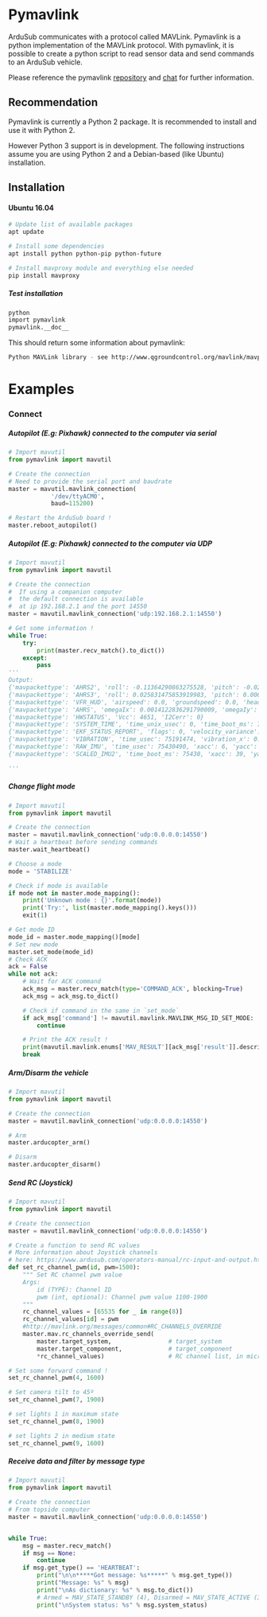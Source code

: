 # Pymavlink

ArduSub communicates with a protocol called MAVLink. Pymavlink is a python implementation of the MAVLink protocol. With pymavlink, it is possible to create a python script to read sensor data and send commands to an ArduSub vehicle.

Please reference the pymavlink [repository](https://github.com/ArduPilot/pymavlink) and [chat](https://gitter.im/ArduPilot/pymavlink) for further information.

## Recommendation

Pymavlink is currently a Python 2 package. It is recommended to install and use it with Python 2.

However Python 3 support is in development. The following instructions assume you are using Python 2 and a Debian-based \(like Ubuntu\) installation.

## Installation

#### Ubuntu 16.04

```sh
# Update list of available packages
apt update

# Install some dependencies
apt install python python-pip python-future

# Install mavproxy module and everything else needed
pip install mavproxy
```

##### Test installation

```bash
python
import pymavlink
pymavlink.__doc__
```

This should return some information about pymavlink:

```bash
Python MAVLink library - see http://www.qgroundcontrol.org/mavlink/mavproxy_startpage
```

# Examples

### Connect

##### Autopilot \(E.g: Pixhawk\) connected to the computer via serial

```py
# Import mavutil
from pymavlink import mavutil

# Create the connection
# Need to provide the serial port and baudrate
master = mavutil.mavlink_connection(
            '/dev/ttyACM0',
            baud=115200)

# Restart the ArduSub board !
master.reboot_autopilot()
```

##### Autopilot \(E.g: Pixhawk\) connected to the computer via UDP

```py
# Import mavutil
from pymavlink import mavutil

# Create the connection
#  If using a companion computer
#  the default connection is available
#  at ip 192.168.2.1 and the port 14550
master = mavutil.mavlink_connection('udp:192.168.2.1:14550')

# Get some information !
while True:
    try:
        print(master.recv_match().to_dict())
    except:
        pass
'''
Output:
{'mavpackettype': 'AHRS2', 'roll': -0.11364290863275528, 'pitch': -0.02841472253203392, 'yaw': 2.0993032455444336, 'altitude': 0.0, 'lat': 0, 'lng': 0}
{'mavpackettype': 'AHRS3', 'roll': 0.025831475853919983, 'pitch': 0.006112074479460716, 'yaw': 2.1514968872070312, 'altitude': 0.0, 'lat': 0, 'lng': 0, 'v1': 0.0, 'v2': 0.0, 'v3': 0.0, 'v4': 0.0}
{'mavpackettype': 'VFR_HUD', 'airspeed': 0.0, 'groundspeed': 0.0, 'heading': 123, 'throttle': 0, 'alt': 3.129999876022339, 'climb': 3.2699999809265137}
{'mavpackettype': 'AHRS', 'omegaIx': 0.0014122836291790009, 'omegaIy': -0.022567369043827057, 'omegaIz': 0.02394154854118824, 'accel_weight': 0.0, 'renorm_val': 0.0, 'error_rp': 0.08894175291061401, 'error_yaw': 0.0990816056728363}
{'mavpackettype': 'HWSTATUS', 'Vcc': 4651, 'I2Cerr': 0}
{'mavpackettype': 'SYSTEM_TIME', 'time_unix_usec': 0, 'time_boot_ms': 75191}
{'mavpackettype': 'EKF_STATUS_REPORT', 'flags': 0, 'velocity_variance': 0.0, 'pos_horiz_variance': 0.000695356575306505, 'pos_vert_variance': 0.20162872970104218, 'compass_variance': 0.0037216085474938154, 'terrain_alt_variance': 0.04920071363449097}
{'mavpackettype': 'VIBRATION', 'time_usec': 75191474, 'vibration_x': 0.03712763264775276, 'vibration_y': 0.03271860256791115, 'vibration_z': 0.05147671326994896, 'clipping_0': 0, 'clipping_1': 0, 'clipping_2': 0}
{'mavpackettype': 'RAW_IMU', 'time_usec': 75430490, 'xacc': 6, 'yacc': -27, 'zacc': -1123, 'xgyro': -1, 'ygyro': 22, 'zgyro': -23, 'xmag': -353, 'ymag': -532, 'zmag': 257}
{'mavpackettype': 'SCALED_IMU2', 'time_boot_ms': 75430, 'xacc': 39, 'yacc': 38, 'zacc': -980, 'xgyro': -45, 'ygyro': -65, 'zgyro': -13, 'xmag': 0, 'ymag': 0, 'zmag': 0}

'''
```

##### Change flight mode

```py
# Import mavutil
from pymavlink import mavutil

# Create the connection
master = mavutil.mavlink_connection('udp:0.0.0.0:14550')
# Wait a heartbeat before sending commands
master.wait_heartbeat()

# Choose a mode
mode = 'STABILIZE'

# Check if mode is available
if mode not in master.mode_mapping():
    print('Unknown mode : {}'.format(mode))
    print('Try:', list(master.mode_mapping().keys()))
    exit(1)

# Get mode ID
mode_id = master.mode_mapping()[mode]
# Set new mode
master.set_mode(mode_id)
# Check ACK
ack = False
while not ack:
    # Wait for ACK command
    ack_msg = master.recv_match(type='COMMAND_ACK', blocking=True)
    ack_msg = ack_msg.to_dict()

    # Check if command in the same in `set_mode`
    if ack_msg['command'] != mavutil.mavlink.MAVLINK_MSG_ID_SET_MODE:
        continue

    # Print the ACK result !
    print(mavutil.mavlink.enums['MAV_RESULT'][ack_msg['result']].description)
    break
```

##### Arm/Disarm the vehicle

```py
# Import mavutil
from pymavlink import mavutil

# Create the connection
master = mavutil.mavlink_connection('udp:0.0.0.0:14550')

# Arm
master.arducopter_arm()

# Disarm
master.arducopter_disarm()
```

##### Send RC \(Joystick\)

```py
# Import mavutil
from pymavlink import mavutil

# Create the connection
master = mavutil.mavlink_connection('udp:0.0.0.0:14550')

# Create a function to send RC values
# More information about Joystick channels
# here: https://www.ardusub.com/operators-manual/rc-input-and-output.html#rc-inputs
def set_rc_channel_pwm(id, pwm=1500):
    """ Set RC channel pwm value
    Args:
        id (TYPE): Channel ID
        pwm (int, optional): Channel pwm value 1100-1900
    """
    rc_channel_values = [65535 for _ in range(8)]
    rc_channel_values[id] = pwm
    #http://mavlink.org/messages/common#RC_CHANNELS_OVERRIDE
    master.mav.rc_channels_override_send(
        master.target_system,                # target_system
        master.target_component,             # target_component
        *rc_channel_values)                  # RC channel list, in microseconds.

# Set some forward command !
set_rc_channel_pwm(4, 1600)

# Set camera tilt to 45º
set_rc_channel_pwm(7, 1900)

# set lights 1 in maximum state
set_rc_channel_pwm(8, 1900)

# set lights 2 in medium state
set_rc_channel_pwm(9, 1600)
```

##### Receive data and filter by message type

```py
# Import mavutil
from pymavlink import mavutil

# Create the connection
# From topside computer
master = mavutil.mavlink_connection('udp:0.0.0.0:14550')


while True:
    msg = master.recv_match()
    if msg == None:
        continue
    if msg.get_type() == 'HEARTBEAT':
        print("\n\n*****Got message: %s*****" % msg.get_type())
        print("Message: %s" % msg)
        print("\nAs dictionary: %s" % msg.to_dict())
        # Armed = MAV_STATE_STANDBY (4), Disarmed = MAV_STATE_ACTIVE (3)
        print("\nSystem status: %s" % msg.system_status)
```

